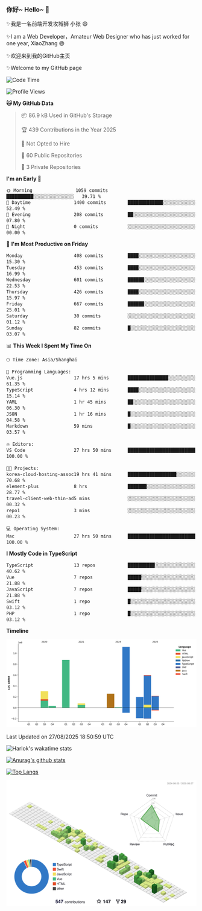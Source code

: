 ### 你好~ Hello~ 👋

✨我是一名前端开发攻城狮 小张 😄

✨I am a Web Developer，Amateur Web Designer who has just worked for one year, XiaoZhang 😄

✨欢迎来到我的GitHub主页

✨Welcome to my GitHub page
<!--
**7148505/7148505** is a ✨ _special_ ✨ repository because its `README.md` (this file) appears on your GitHub profile.

Here are some ideas to get you started:

- 🔭 I’m currently working on ...
- 🌱 I’m currently learning ...
- 👯 I’m looking to collaborate on ...
- 🤔 I’m looking for help with ...
- 💬 Ask me about ...
- 📫 How to reach me: ...
- 😄 Pronouns: ...
- ⚡ Fun fact: ...
-->

<!--START_SECTION:waka-->
![Code Time](http://img.shields.io/badge/Code%20Time-2%2C909%20hrs%2029%20mins-blue)

![Profile Views](http://img.shields.io/badge/Profile%20Views-1-blue)

**🐱 My GitHub Data** 

> 📦 86.9 kB Used in GitHub's Storage 
 > 
> 🏆 439 Contributions in the Year 2025
 > 
> 🚫 Not Opted to Hire
 > 
> 📜 60 Public Repositories 
 > 
> 🔑 3 Private Repositories 
 > 
**I'm an Early 🐤** 

```text
🌞 Morning                1059 commits        ██████████░░░░░░░░░░░░░░░   39.71 % 
🌆 Daytime                1400 commits        █████████████░░░░░░░░░░░░   52.49 % 
🌃 Evening                208 commits         ██░░░░░░░░░░░░░░░░░░░░░░░   07.80 % 
🌙 Night                  0 commits           ░░░░░░░░░░░░░░░░░░░░░░░░░   00.00 % 
```
📅 **I'm Most Productive on Friday** 

```text
Monday                   408 commits         ████░░░░░░░░░░░░░░░░░░░░░   15.30 % 
Tuesday                  453 commits         ████░░░░░░░░░░░░░░░░░░░░░   16.99 % 
Wednesday                601 commits         ██████░░░░░░░░░░░░░░░░░░░   22.53 % 
Thursday                 426 commits         ████░░░░░░░░░░░░░░░░░░░░░   15.97 % 
Friday                   667 commits         ██████░░░░░░░░░░░░░░░░░░░   25.01 % 
Saturday                 30 commits          ░░░░░░░░░░░░░░░░░░░░░░░░░   01.12 % 
Sunday                   82 commits          █░░░░░░░░░░░░░░░░░░░░░░░░   03.07 % 
```


📊 **This Week I Spent My Time On** 

```text
🕑︎ Time Zone: Asia/Shanghai

💬 Programming Languages: 
Vue.js                   17 hrs 5 mins       ███████████████░░░░░░░░░░   61.35 % 
TypeScript               4 hrs 12 mins       ████░░░░░░░░░░░░░░░░░░░░░   15.14 % 
YAML                     1 hr 45 mins        ██░░░░░░░░░░░░░░░░░░░░░░░   06.30 % 
JSON                     1 hr 16 mins        █░░░░░░░░░░░░░░░░░░░░░░░░   04.58 % 
Markdown                 59 mins             █░░░░░░░░░░░░░░░░░░░░░░░░   03.57 % 

🔥 Editors: 
VS Code                  27 hrs 50 mins      █████████████████████████   100.00 % 

🐱‍💻 Projects: 
korea-cloud-hosting-assoc19 hrs 41 mins      ██████████████████░░░░░░░   70.68 % 
element-plus             8 hrs               ███████░░░░░░░░░░░░░░░░░░   28.77 % 
travel-client-web-thin-ad5 mins              ░░░░░░░░░░░░░░░░░░░░░░░░░   00.32 % 
repo1                    3 mins              ░░░░░░░░░░░░░░░░░░░░░░░░░   00.23 % 

💻 Operating System: 
Mac                      27 hrs 50 mins      █████████████████████████   100.00 % 
```

**I Mostly Code in TypeScript** 

```text
TypeScript               13 repos            ██████████░░░░░░░░░░░░░░░   40.62 % 
Vue                      7 repos             █████░░░░░░░░░░░░░░░░░░░░   21.88 % 
JavaScript               7 repos             █████░░░░░░░░░░░░░░░░░░░░   21.88 % 
Swift                    1 repo              █░░░░░░░░░░░░░░░░░░░░░░░░   03.12 % 
PHP                      1 repo              █░░░░░░░░░░░░░░░░░░░░░░░░   03.12 % 
```



**Timeline**

![Lines of Code chart](https://raw.githubusercontent.com/littleCareless/littleCareless/master/assets/bar_graph.png)


 Last Updated on 27/08/2025 18:50:59 UTC
<!--END_SECTION:waka-->
![Harlok's wakatime stats](https://github-readme-stats.vercel.app/api/wakatime?username=littleCareless)

[![Anurag's github stats](https://github-readme-stats.vercel.app/api?username=littleCareless)](https://github.com/anuraghazra/github-readme-stats)

[![Top Langs](https://github-readme-stats.vercel.app/api/top-langs/?username=littleCareless&layout=compact)](https://github.com/anuraghazra/github-readme-stats)

![](./profile-3d-contrib/profile-green-animate.svg)

